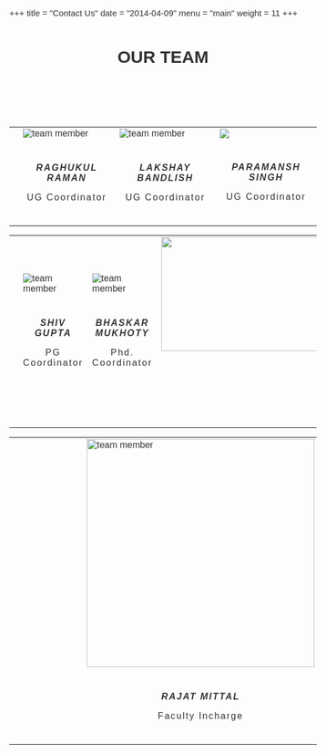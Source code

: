 +++
title = "Contact Us"
date = "2014-04-09"
menu = "main"
weight = 11
+++
<style >
	@import url(https://fonts.googleapis.com/css?family=Source+Sans+Pro:400,200,200italic,300,300italic,400italic,600,600italic,700,700italic,900,900italic);

body {
    font-family: 'Source Sans Pro', sans-serif;
    line-height: 1.5;
    color: #323232;
    font-size: 15px;
    font-weight: 400;
    text-rendering: optimizeLegibility;
    -webkit-font-smoothing: antialiased;
    -moz-font-smoothing: antialiased;
}
table, th, td {
	border: none !important;
}
.heading-title {
    margin-bottom: 100px;
}
.text-center {
    text-align: center;
}
.heading-title h3 {
    margin-bottom: 0;
    letter-spacing: 2px;
    font-weight: normal;
}
.p-top-30 {
    padding-top: 30px;
}
.half-txt {
    width: 60%;
    margin: 0 auto;
    display: inline-block;
    line-height: 25px;
    color: #7e7e7e;
}
.text-uppercase {
    text-transform: uppercase;
}

.team-member, .team-member .team-img {
    position: absolute;
}
.team-member {
    overflow: hidden;
}
.team-member, .team-member .team-img {
    position: relative;

}

.team-hover {
    position: absolute;
    top: 0;
    left: 0;
    bottom: 0;
    right: 0;
    margin: 0;
    border: 20px solid rgba(0, 0, 0, 0.1);
    background-color: rgba(255, 255, 255, 0.90);
    opacity: 0;
    -webkit-transition: all 0.3s;
    transition: all 0.3s;
}
.team-member:hover .team-hover .desk {
    top: 35%;
}
.team-member:hover .team-hover, .team-member:hover .team-hover .desk, .team-member:hover .team-hover .s-link {
    opacity: 1;
}

.team-hover .desk {
    position: absolute;
    top: 0%;
    width: 100%;
    opacity: 0;
    -webkit-transform: translateY(-55%);
    -ms-transform: translateY(-55%);
    transform: translateY(-55%);
    -webkit-transition: all 0.3s 0.2s;
    transition: all 0.3s 0.2s;
    padding: 0 20px;
}
.desk, .desk h4, .team-hover .s-link a {
    text-align: center;
    color: #222;
}
.team-member:hover .team-hover .s-link {
    bottom: 10%;
}
.team-member:hover .team-hover, .team-member:hover .team-hover .desk, .team-member:hover .team-hover .s-link {
    opacity: 1;
}
.team-hover .s-link {
    position: absolute;
    bottom: 0;
    width: 100%;
    opacity: 0;
    text-align: center;
    -webkit-transform: translateY(45%);
    -ms-transform: translateY(45%);
    transform: translateY(45%);
    -webkit-transition: all 0.3s 0.2s;
    transition: all 0.3s 0.2s;
    font-size: 35px;
}
.desk, .desk h4, .team-hover .s-link a {
    text-align: center;
    color: #222;
}
.team-member .s-link a {
    margin: 0 10px;
    color: #333;
    font-size: 16px;
}
.team-title {
    position: static;
    padding: 20px 0;
    display: inline-block;
    letter-spacing: 2px;
    width: 100%;
}
.team-title h5 {
    margin-bottom: 0px;
    display: block;
    text-transform: uppercase;
}
.team-title span {
    font-size: 12px;
    text-transform: uppercase;
    color: #a5a5a5;
    letter-spacing: 1px;
}

</style>
<div class="container">
                    <div>
                        <div class="heading-title text-center">
                            <h1 class="text-uppercase">Our Team</h1>
                        </div>
                        <table>
                            <th>
                                <td class="col-md-4 col-sm-4">
                                    <div class="team-member">
                                        <div class="team-img">
                                            <img src="/images/raman.jpg" alt="team member" class="img-responsive">
                                        </div>
                                        <div class="team-hover">
                                            <div class="s-link">
                                                <a href="#"><i class="fa fa-facebook"></i></a>
                                                <a href="#"><i class="fa fa-twitter"></i></a>
                                                <a href="#"><i class="fa fa-google-plus"></i></a>
                                            </div>
                                        </div>
                                    </div>
                                    <div class="team-title">
                                        <h5 class="text-center">Raghukul Raman</h5>
                                        <p class="text-center">UG Coordinator</p>
                                    </div>
                                </td>
                                <td class="col-md-4 col-sm-4">
                                    <div class="team-member">
                                        <div class="team-img">
                                            <img src="/images/bandlish.jpg" alt="team member" class="img-responsive">
                                        </div>
                                        <div class="team-hover">
                                            <div class="s-link">
                                                <a href="#"><i class="fa fa-facebook"></i></a>
                                                <a href="#"><i class="fa fa-twitter"></i></a>
                                                <a href="#"><i class="fa fa-google-plus"></i></a>
                                            </div>
                                        </div>
                                    </div>
                                    <div class="team-title">
                                        <h5 class="text-center">Lakshay Bandlish</h5>
                                        <p class="text-center">UG Coordinator</p>
                                    </div>
                                </td>
                                <td class="col-md-4 col-sm-4">
                                    <div class="team-member">
                                        <div class="team-img">
                                            <img src="/images/pammi.jpg" class="img-responsive">
                                        </div>
                                        <div class="team-hover">
                                            <div class="s-link">
                                                <a href="#"><i class="fa fa-facebook"></i></a>
                                                <a href="#"><i class="fa fa-twitter"></i></a>
                                                <a href="#"><i class="fa fa-google-plus"></i></a>
                                            </div>
                                        </div>
                                    </div>
                                    <div class="team-title">
                                        <h5 class="text-center">Paramansh Singh</h5>
                                        <p class="text-center">UG Coordinator</p>
                                    </div>
                                </td>
                            </th>
                        </table>
                        <table>
                            <th>
                                <td class="col-md-4 col-sm-4">
                                    <div class="team-member">
                                        <div class="team-img">
                                            <img src="/images/shiv.jpg" alt="team member" class="img-responsive">
                                        </div>
                                        <div class="team-hover">
                                            <div class="s-link">
                                                <a href="#"><i class="fa fa-facebook"></i></a>
                                                <a href="#"><i class="fa fa-twitter"></i></a>
                                                <a href="#"><i class="fa fa-google-plus"></i></a>
                                            </div>
                                        </div>
                                    </div>
                                    <div class="team-title">
                                        <h5 class="text-center">Shiv Gupta</h5>
                                        <p class="text-center">PG Coordinator</p>
                                    </div>
                                </td>
                                <td class="col-md-4 col-sm-4">
                                    <div class="team-member">
                                        <div class="team-img">
                                            <img src="/images/bhaskar.jpg" alt="team member" class="img-responsive">
                                        </div>
                                        <div class="team-hover">
                                            <div class="s-link">
                                                <a href="#"><i class="fa fa-facebook"></i></a>
                                                <a href="#"><i class="fa fa-twitter"></i></a>
                                                <a href="#"><i class="fa fa-google-plus"></i></a>
                                            </div>
                                        </div>
                                    </div>
                                    <div class="team-title">
                                        <h5 class="text-center">Bhaskar Mukhoty</h5>
                                        <p class="text-center">Phd. Coordinator</p>
                                    </div>
                                </td>
                                <td class="col-md-4 col-sm-4">
                                    <div class="team-member">
                                        <div class="team-img">
                                            <img src="/images/mahesh.jpg" class="img-responsive" width="1000" height="200">
                                        </div>
                                        <div class="team-hover">
                                            <div class="s-link">
                                                <a href="#"><i class="fa fa-facebook"></i></a>
                                                <a href="#"><i class="fa fa-twitter"></i></a>
                                                <a href="#"><i class="fa fa-google-plus"></i></a>
                                            </div>
                                        </div>
                                    </div>
                                    <div class="team-title">
                                        <h5 class="text-center">Mahesh Sreekumar Rajasree</h5>
                                        <p class="text-center">Phd. Coordinator</p>
                                    </div>
                                </td>
                            </th>
                        </table>
                        <center>
                            <table>
		                        <td class="col-md-8 col-sm-8">
                                </td>
                                <td class="col-md-8 col-sm-8">
                                </td>
                                <td class="col-md-8 col-sm-8">
                                </td>                                
                                <td class="col-md-8 col-sm-8">
                                </td>
                                <td class="col-md-8 col-sm-8">
                                </td>
                                <td class="col-md-8 col-sm-8">
                                </td>
                                <td class="col-md-8 col-sm-8">
                                </td>
                                <td class="col-md-8 col-sm-8">
                                </td>
                                <td class="col-md-8 col-sm-8">
                                    <div class="team-member">
                                            <div class="team-img" >
                                                <img src="/images/4.jpg" alt="team member" class="img-responsive" height="400px" width="400px" align="middle">
                                            </div>                                        
                                        <div class="team-hover">
                                            <div class="s-link">
                                                <a href="#"><i class="fa fa-facebook"></i></a>
                                                <a href="#"><i class="fa fa-twitter"></i></a>
                                                <a href="#"><i class="fa fa-google-plus"></i></a>
                                            </div>
                                        </div>
                                    </div>
                                    <div class="team-title">
                                        <h5 class="text-center">Rajat Mittal</h5>
                                        <p class="text-center">Faculty Incharge</p>
                                    </div>
                                </td>                        	
                            </table>
                        </center>                                 
                    </div>
</div> 
